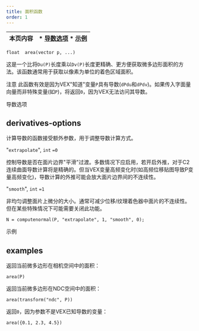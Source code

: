 ```yaml
---
title: 面积函数
order: 1
---
```


| 本页内容 | * [导数选项](#derivatives-options) * [示例](#examples) |
| --- | --- |

`float  area(vector p, ...)`

这是一个比将`Du(P)`长度乘以`Dv(P)`长度更精确、更方便获取微多边形面积的方法。该函数通常用于获取以像素为单位的着色区域面积。

注意
此函数有效是因为VEX"知道"变量`P`具有导数(`dPdu`和`dPdv`)。如果传入字面量向量而非特殊变量(如`P`)，将返回`0`，因为VEX无法访问其导数。

导数选项

## derivatives-options

计算导数的函数接受额外参数，用于调整导数计算方式。

"`extrapolate`",
`int`
`=0`

控制导数是否在面片边界"平滑"过渡。多数情况下应启用，若开启外推，对于C2连续曲面导数计算将是精确的。但当VEX变量高频变化时(如高频位移贴图导致P变量高频变化)，导数计算的外推可能会放大面片边界间的不连续性。

"`smooth`",
`int`
`=1`

非均匀调整面片上微分的大小。通常可减少位移/纹理着色器中面片的不连续性。但在某些特殊情况下可能需要关闭此功能。

```vex
N = computenormal(P, "extrapolate", 1, "smooth", 0);

```

示例

## examples

返回当前微多边形在相机空间中的面积：

```vex
area(P)

```

返回当前微多边形在NDC空间中的面积：

```vex
area(transform("ndc", P))

```

返回`0`，因为参数不是VEX已知导数的变量：

```vex
area({0.1, 2.3, 4.5})

```